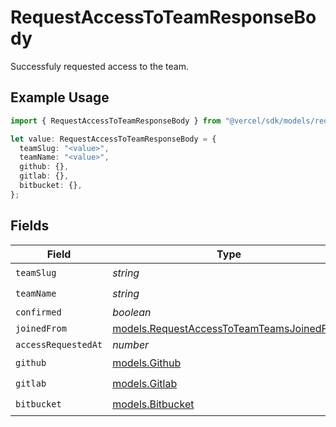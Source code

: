 # RequestAccessToTeamResponseBody

Successfuly requested access to the team.

## Example Usage

```typescript
import { RequestAccessToTeamResponseBody } from "@vercel/sdk/models/requestaccesstoteamop.js";

let value: RequestAccessToTeamResponseBody = {
  teamSlug: "<value>",
  teamName: "<value>",
  github: {},
  gitlab: {},
  bitbucket: {},
};
```

## Fields

| Field                                                                                        | Type                                                                                         | Required                                                                                     | Description                                                                                  |
| -------------------------------------------------------------------------------------------- | -------------------------------------------------------------------------------------------- | -------------------------------------------------------------------------------------------- | -------------------------------------------------------------------------------------------- |
| `teamSlug`                                                                                   | *string*                                                                                     | :heavy_check_mark:                                                                           | N/A                                                                                          |
| `teamName`                                                                                   | *string*                                                                                     | :heavy_check_mark:                                                                           | N/A                                                                                          |
| `confirmed`                                                                                  | *boolean*                                                                                    | :heavy_minus_sign:                                                                           | N/A                                                                                          |
| `joinedFrom`                                                                                 | [models.RequestAccessToTeamTeamsJoinedFrom](../models/requestaccesstoteamteamsjoinedfrom.md) | :heavy_minus_sign:                                                                           | N/A                                                                                          |
| `accessRequestedAt`                                                                          | *number*                                                                                     | :heavy_minus_sign:                                                                           | N/A                                                                                          |
| `github`                                                                                     | [models.Github](../models/github.md)                                                         | :heavy_check_mark:                                                                           | N/A                                                                                          |
| `gitlab`                                                                                     | [models.Gitlab](../models/gitlab.md)                                                         | :heavy_check_mark:                                                                           | N/A                                                                                          |
| `bitbucket`                                                                                  | [models.Bitbucket](../models/bitbucket.md)                                                   | :heavy_check_mark:                                                                           | N/A                                                                                          |